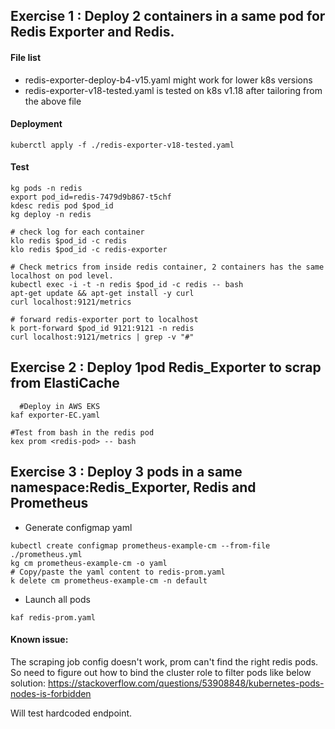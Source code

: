 ## Exercise 1 <DONE> : Deploy 2 containers in a same pod for Redis Exporter and Redis.

#### File list
* redis-exporter-deploy-b4-v15.yaml might work for lower k8s versions
* redis-exporter-v18-tested.yaml is tested on k8s v1.18 after tailoring from the above file

#### Deployment
```
kuberctl apply -f ./redis-exporter-v18-tested.yaml
```

#### Test 
```
kg pods -n redis
export pod_id=redis-7479d9b867-t5chf
kdesc redis pod $pod_id
kg deploy -n redis

# check log for each container
klo redis $pod_id -c redis
klo redis $pod_id -c redis-exporter

# Check metrics from inside redis container, 2 containers has the same localhost on pod level.
kubectl exec -i -t -n redis $pod_id -c redis -- bash
apt-get update && apt-get install -y curl
curl localhost:9121/metrics

# forward redis-exporter port to localhost
k port-forward $pod_id 9121:9121 -n redis
curl localhost:9121/metrics | grep -v "#"
```

## Exercise 2 <WIP>: Deploy 1pod Redis_Exporter to scrap from ElastiCache
```
  #Deploy in AWS EKS
kaf exporter-EC.yaml
  
#Test from bash in the redis pod
kex prom <redis-pod> -- bash
```
  
## Exercise 3 <WIP>: Deploy 3 pods in a same namespace:Redis_Exporter, Redis and Prometheus

* Generate configmap yaml 
```
kubectl create configmap prometheus-example-cm --from-file ./prometheus.yml
kg cm prometheus-example-cm -o yaml
# Copy/paste the yaml content to redis-prom.yaml
k delete cm prometheus-example-cm -n default
```
* Launch all pods 
```
kaf redis-prom.yaml
```
#### Known issue:
The scraping job config doesn't work, prom can't find the right redis pods. So need to figure out how to bind the cluster role to filter pods like below solution:
https://stackoverflow.com/questions/53908848/kubernetes-pods-nodes-is-forbidden

Will test hardcoded endpoint.
